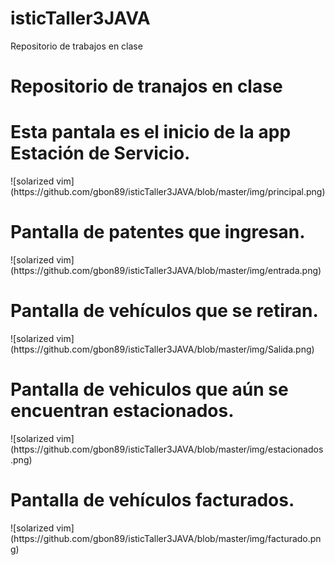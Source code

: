 # isticTaller3JAVA
 
Repositorio de trabajos en clase
<!DOCTYPE html>
<html>
    
  <body>      
 <h1> Repositorio de tranajos en clase</h1>
<h1>Esta pantala es el inicio de la app Estación de Servicio.</h1>
![solarized vim](https://github.com/gbon89/isticTaller3JAVA/blob/master/img/principal.png)
<h1>Pantalla de patentes que ingresan.</h1>
![solarized vim](https://github.com/gbon89/isticTaller3JAVA/blob/master/img/entrada.png)
<h1>Pantalla de vehículos que se retiran.</h1>
![solarized vim](https://github.com/gbon89/isticTaller3JAVA/blob/master/img/Salida.png)
<h1>Pantalla de vehiculos que aún se encuentran estacionados.</h1>
![solarized vim](https://github.com/gbon89/isticTaller3JAVA/blob/master/img/estacionados.png)
<h1>Pantalla de vehículos facturados.</h1>
![solarized vim](https://github.com/gbon89/isticTaller3JAVA/blob/master/img/facturado.png)
    </body>
</html>


